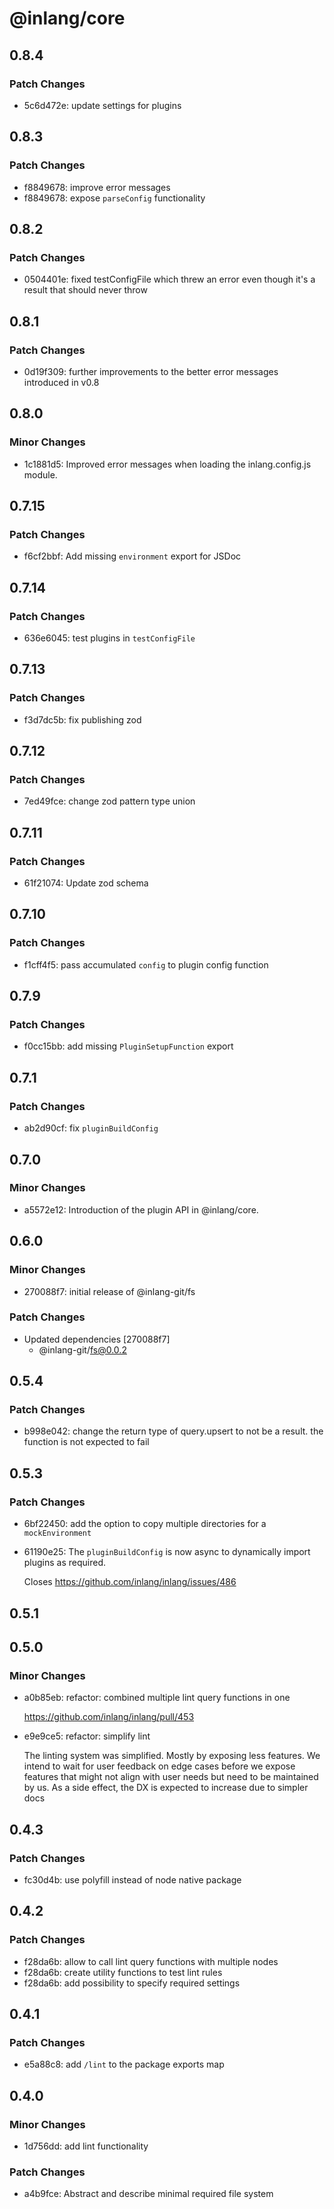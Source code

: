 # @inlang/core

## 0.8.4

### Patch Changes

- 5c6d472e: update settings for plugins

## 0.8.3

### Patch Changes

- f8849678: improve error messages
- f8849678: expose `parseConfig` functionality

## 0.8.2

### Patch Changes

- 0504401e: fixed testConfigFile which threw an error even though it's a result that should never throw

## 0.8.1

### Patch Changes

- 0d19f309: further improvements to the better error messages introduced in v0.8

## 0.8.0

### Minor Changes

- 1c1881d5: Improved error messages when loading the inlang.config.js module.

## 0.7.15

### Patch Changes

- f6cf2bbf: Add missing `environment` export for JSDoc

## 0.7.14

### Patch Changes

- 636e6045: test plugins in `testConfigFile`

## 0.7.13

### Patch Changes

- f3d7dc5b: fix publishing zod

## 0.7.12

### Patch Changes

- 7ed49fce: change zod pattern type union

## 0.7.11

### Patch Changes

- 61f21074: Update zod schema

## 0.7.10

### Patch Changes

- f1cff4f5: pass accumulated `config` to plugin config function

## 0.7.9

### Patch Changes

- f0cc15bb: add missing `PluginSetupFunction` export

## 0.7.1

### Patch Changes

- ab2d90cf: fix `pluginBuildConfig`

## 0.7.0

### Minor Changes

- a5572e12: Introduction of the plugin API in @inlang/core.

## 0.6.0

### Minor Changes

- 270088f7: initial release of @inlang-git/fs

### Patch Changes

- Updated dependencies [270088f7]
  - @inlang-git/fs@0.0.2

## 0.5.4

### Patch Changes

- b998e042: change the return type of query.upsert to not be a result. the function is not expected to fail

## 0.5.3

### Patch Changes

- 6bf22450: add the option to copy multiple directories for a `mockEnvironment`
- 61190e25: The `pluginBuildConfig` is now async to dynamically import plugins as required.

  Closes https://github.com/inlang/inlang/issues/486

## 0.5.1

## 0.5.0

### Minor Changes

- a0b85eb: refactor: combined multiple lint query functions in one

  https://github.com/inlang/inlang/pull/453

- e9e9ce5: refactor: simplify lint

  The linting system was simplified. Mostly by exposing less features. We intend to wait for user feedback on edge cases before we expose features that might not align with user needs but need to be maintained by us. As a side effect, the DX is expected to increase due to simpler docs

## 0.4.3

### Patch Changes

- fc30d4b: use polyfill instead of node native package

## 0.4.2

### Patch Changes

- f28da6b: allow to call lint query functions with multiple nodes
- f28da6b: create utility functions to test lint rules
- f28da6b: add possibility to specify required settings

## 0.4.1

### Patch Changes

- e5a88c8: add `/lint` to the package exports map

## 0.4.0

### Minor Changes

- 1d756dd: add lint functionality

### Patch Changes

- a4b9fce: Abstract and describe minimal required file system

